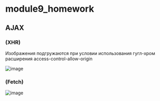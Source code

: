 # module9_homework

## AJAX



###  (XHR)
Изображения подгружаются при условии использования гугл-хром  расширения access-control-allow-origin

![image](https://github.com/AndrewMosh/module9_homework-/blob/main/%D0%B7%D0%B0%D0%B4%D0%B0%D0%BD%D0%B8%D0%B5%203/gif3.gif)

### (Fetch)

![image](https://github.com/AndrewMosh/module9_homework-/blob/main/%D0%B7%D0%B0%D0%B4%D0%B0%D0%BD%D0%B8%D0%B5%204./gif4.gif)
